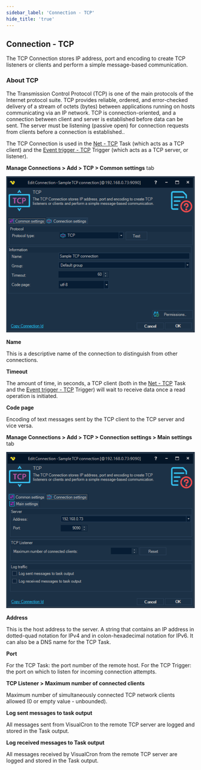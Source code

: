 ```yaml
---
sidebar_label: 'Connection - TCP'
hide_title: 'true'
---
```


## Connection - TCP

The TCP Connection stores IP address, port and encoding to create TCP listeners or clients and perform a simple message-based communication.
 
### About TCP

The Transmission Control Protocol (TCP) is one of the main protocols of the Internet protocol suite. TCP provides reliable, ordered, and error-checked delivery of a stream of octets (bytes) between applications running on hosts communicating via an IP network.
TCP is connection-oriented, and a connection between client and server is established before data can be sent. The server must be listening (passive open) for connection requests from clients before a connection is established..
 
The TCP Connection is used in the [Net - TCP](nettcp) Task (which acts as a TCP client) and the [Event trigger - TCP](eventtriggertcp) Trigger (which acts as a TCP server, or listener).
 
**Manage Connections > Add > TCP > Common settings** tab

![](../../../static/img/connectiontcpcommonsettings.png)

**Name**

This is a descriptive name of the connection to distinguish from other connections.
 
**Timeout**

The amount of time, in seconds, a TCP client (both in the [Net - TCP](nettcp) Task and the [Event trigger - TCP](eventtriggertcp) Trigger) will wait to receive data once a read operation is initiated.
 
**Code page**

Encoding of text messages sent by the TCP client to the TCP server and vice versa.
 
**Manage Connections > Add > TCP > Connection settings > Main settings** tab

![](../../../static/img/connectiontcpmainsettings.png)

**Address**

This is the host address to the server. A string that contains an IP address in dotted-quad notation for IPv4 and in colon-hexadecimal notation for IPv6. It can also be a DNS name for the TCP Task.
 
**Port**

For the TCP Task: the port number of the remote host. For the TCP Trigger: the port on which to listen for incoming connection attempts.
 
**TCP Listener > Maximum number of connected clients**

Maximum number of simultaneously connected TCP network clients allowed (0 or empty value - unbounded).
 
**Log sent messages to task output**

All messages sent from VisualCron to the remote TCP server are logged and stored in the Task output.
 
**Log received messages to Task output**

All messages received by VisualCron from the remote TCP server are logged and stored in the Task output.